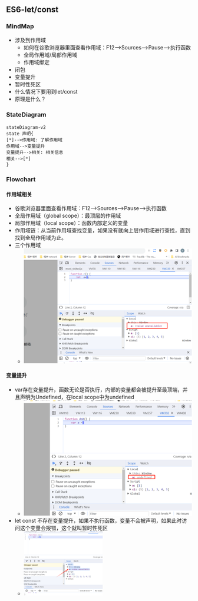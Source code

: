 ## ES6-let/const

### MindMap

- 涉及到作用域
  - 如何在谷歌浏览器里面查看作用域：F12-->Sources-->Pause-->执行函数
  - 全局作用域/局部作用域
  - 作用域绑定
- 闭包
- 变量提升
- 暂时性死区
- 什么情况下要用到let/const
- 原理是什么？



### StateDiagram

```mermaid
stateDiagram-v2
state 声明{
[*]-->作用域: 了解作用域
作用域-->变量提升
变量提升-->相关: 相关信息
相关-->[*]
}
```

### Flowchart

#### 作用域相关

- 谷歌浏览器里面查看作用域：F12-->Sources-->Pause-->执行函数
- 全局作用域（global scope）：最顶层的作用域
- 局部作用域（local scope）：函数内部定义的变量
- 作用域链：从当前作用域查找变量，如果没有就向上层作用域进行查找，直到找到全局作用域为止。
- 三个作用域
  - <img src="../assets/image-20240321212217770.png" alt="image-20240321212217770" style="zoom:50%;" />



#### 变量提升

- var存在变量提升，函数无论是否执行，内部的变量都会被提升至最顶端，并且声明为Undefined，在local scope中为undefined
  - <img src="../assets/image-20240321212424268.png" alt="image-20240321212424268" style="zoom:50%;" />
- let const 不存在变量提升，如果不执行函数，变量不会被声明，如果此时访问这个变量会报错，这个就叫暂时性死区
  - <img src="../assets/image-20240321212328124.png" alt="image-20240321212328124" style="zoom:25%;" />
